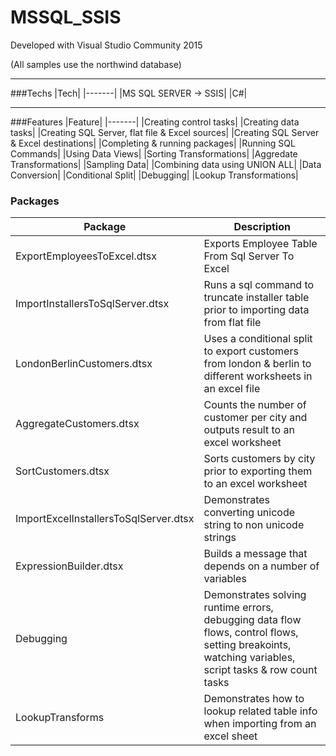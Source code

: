 # MSSQL_SSIS

Developed with Visual Studio Community 2015

(All samples use the northwind database)

---

###Techs
|Tech|
|-------|
|MS SQL SERVER -> SSIS|
|C#|

---

###Features
|Feature|
|-------|
|Creating control tasks|
|Creating data tasks|
|Creating SQL Server, flat file & Excel sources|
|Creating SQL Server & Excel destinations|
|Completing & running packages|
|Running SQL Commands|
|Using Data Views|
|Sorting Transformations|
|Aggredate Transformations|
|Sampling Data|
|Combining data using UNION ALL|
|Data Conversion|
|Conditional Split|
|Debugging|
|Lookup Transformations|


### Packages
|Package|Description|
|-------|-----------|
|ExportEmployeesToExcel.dtsx|Exports Employee Table From Sql Server To Excel|
|ImportInstallersToSqlServer.dtsx|Runs a sql command to truncate installer table prior to importing data from flat file|
|LondonBerlinCustomers.dtsx| Uses a conditional split to export customers from london & berlin to different worksheets in an excel file|
|AggregateCustomers.dtsx|Counts the number of customer per city and outputs result to an excel worksheet|
|SortCustomers.dtsx| Sorts customers by city prior to exporting them to an excel worksheet|
|ImportExcelInstallersToSqlServer.dtsx|Demonstrates converting unicode string to non unicode strings|
|ExpressionBuilder.dtsx| Builds a message that depends on a number of variables|
|Debugging| Demonstrates solving runtime errors, debugging data flow flows, control flows, setting breakoints, watching variables, script tasks & row count tasks|
|LookupTransforms| Demonstrates how to lookup related table info when importing from an excel sheet|
